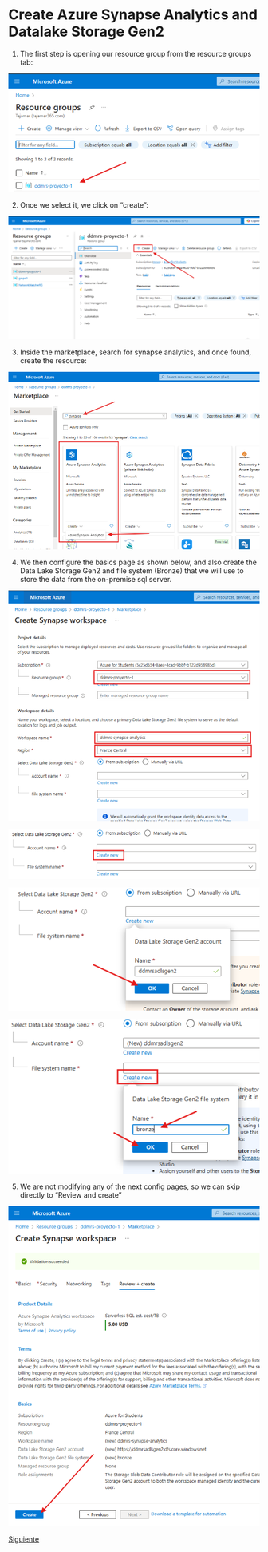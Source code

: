 # Create Azure Synapse Analytics and Datalake Storage Gen2

1. The first step is opening our resource group from the resource groups tab:

![img/image.png](img/image%2015.png)

2. Once we select it, we click on “create”:

![img/image.png](img/image%2016.png)

3. Inside the marketplace, search for synapse analytics, and once found, create the resource:

![img/image.png](img/image%2017.png)

4. We then configure the basics page as shown below, and also create the Data Lake Storage Gen2 and file system (Bronze) that we will use to store the data from the on-premise sql server. 

![img/image.png](img/image%2018.png)

![img/image.png](img/image%2019.png)

![img/image.png](img/image%2020.png)

![img/image.png](img/image%2021.png)

5. We are not modifying any of the next config pages, so we can skip directly to “Review and create”

![img/image.png](img/image%2022.png)

[Siguiente](https://github.com/Daniel-Tajamar/End-to-End-Data-Engineering-Project/blob/main/creating-bronze-silver-gold-hierarchy.md)